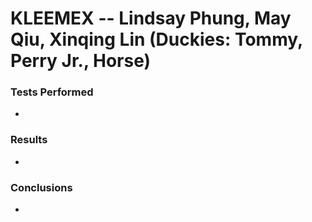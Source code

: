 # KLEEMEX -- Lindsay Phung, May Qiu, Xinqing Lin (Duckies: Tommy, Perry Jr., Horse)

### Tests Performed
-

### Results
- 

### Conclusions
- 
